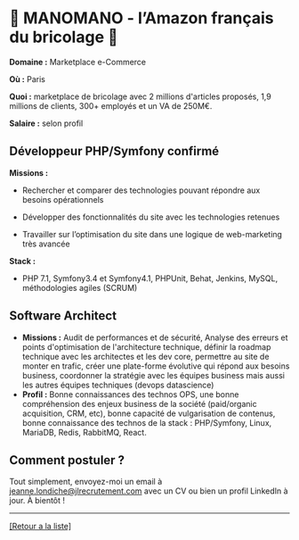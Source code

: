 # 🔨 MANOMANO - l’Amazon français du bricolage 🔨

**Domaine :** Marketplace e-Commerce

**Où :** Paris

**Quoi :** marketplace de bricolage avec 2 millions d'articles proposés, 1,9 millions de clients, 300+ employés et un VA de 250M€.

**Salaire :** selon profil

## Développeur PHP/Symfony confirmé

**Missions :** 

* Rechercher et comparer des technologies pouvant répondre aux besoins opérationnels 

* Développer des fonctionnalités du site avec les technologies retenues

* Travailler sur l’optimisation du site dans une logique de web-marketing très avancée

**Stack :** 

* PHP 7.1, Symfony3.4 et Symfony4.1, PHPUnit, Behat, Jenkins, MySQL, méthodologies agiles (SCRUM)


## Software Architect

- **Missions :** Audit de performances et de sécurité, Analyse des erreurs et points d'optimisation de l'architecture technique, définir la roadmap technique avec les architectes et les dev core, permettre au site de monter en trafic, créer une plate-forme évolutive qui répond aux besoins business, coordonner la stratégie avec les équipes business mais aussi les autres équipes techniques (devops datascience)
- **Profil :** Bonne connaissances des technos OPS, une bonne compréhension des enjeux business de la société (paid/organic acquisition, CRM, etc), bonne capacité de vulgarisation de contenus, bonne connaissance des technos de la stack : PHP/Symfony, Linux, MariaDB, Redis, RabbitMQ, React.

## Comment postuler ?

Tout simplement, envoyez-moi un email à jeanne.londiche@jlrecrutement.com avec un CV ou bien un profil LinkedIn à jour. À bientôt ! 

----
<a href="https://github.com/jlondiche/job-board-php/blob/master/README.md">[Retour a la liste]</a>

